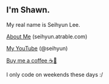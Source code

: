 I'm Shawn.
---
My real name is Seihyun Lee.

[About Me](https://seihyun.atrable.com) (seihyun.atrable.com)

[My YouTube](https://www.youtube.com/@seihyun) (@seihyun)

[Buy me a coffee ☕️🤤](https://www.buymeacoffee.com/seihyun)

I only code on weekends these days :/
